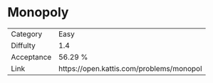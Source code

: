 # Monopoly

<table>
    <tr>
        <td>Category</td>
        <td>Easy</td>
    </tr>
    <tr>
        <td>Diffulty</td>
        <td>1.4</td>
    </tr>
    <tr>
        <td>Acceptance</td>
        <td>56.29 %</td>
    </tr>
    <tr>
        <td>Link</td>
        <td>https://open.kattis.com/problems/monopol</td>
    </tr>
</table>